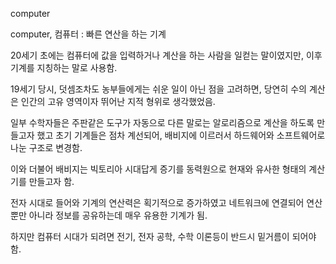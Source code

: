 
computer

computer, 컴퓨터
:   빠른 연산을 하는 기계

20세기 초에는 컴퓨터에 값을 입력하거나 계산을 하는 사람을 일컫는 말이였지만, 이후 기계를 지칭하는 말로 사용함.

19세기 당시, 덧셈조차도 농부들에게는 쉬운 일이 아닌 점을 고려하면, 당연히 수의 계산은 인간의 고유 영역이자 뛰어난 지적 형위로 생각했었음.

일부 수학자들은 주판같은 도구가 자동으로 다른 말로는 알로리즘으로 계산을 하도록 만들고자 했고 초기 기계들은 점차 계선되어, 배비지에 이르러서 하드웨어와 소프트웨어로 나눈 구조로 변경함.

이와 더불어 배비지는 빅토리아 시대답게 증기를 동력원으로 현재와 유사한 형태의 계산기를 만들고자 함.

전자 시대로 들어와 기계의 연산력은 획기적으로 증가하였고 네트워크에 연결되어 연산뿐만 아니라 정보를 공유하는데 매우 유용한 기계가 됨.

하지만 컴퓨터 시대가 되려면 전기, 전자 공학, 수학 이론등이 반드시 밑거름이 되어야 함.
